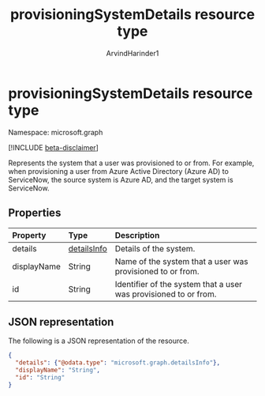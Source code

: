 ﻿---
title: "provisioningSystemDetails resource type"
description: "Represents the system that a user was provisioned to or from."
localization_priority: Normal
author: "ArvindHarinder1"
ms.prod: "microsoft-identity-platform"
doc_type: "resourcePageType"
---

# provisioningSystemDetails resource type

Namespace: microsoft.graph

[!INCLUDE [beta-disclaimer](../../includes/beta-disclaimer.md)]

Represents the system that a user was provisioned to or from. For example, when provisioning a user from Azure Active Directory (Azure AD) to ServiceNow, the source system is Azure AD, and the target system is ServiceNow.

## Properties

| Property    | Type                          | Description                                                      |
| :---------- | :---------------------------- | :--------------------------------------------------------------- |
| details     | [detailsInfo](detailsinfo.md) | Details of the system.                                           |
| displayName | String                        | Name of the system that a user was provisioned to or from.       |
| id          | String                        | Identifier of the system that a user was provisioned to or from. |

## JSON representation

The following is a JSON representation of the resource.

<!-- {
  "blockType": "resource",
  "optionalProperties": [

  ],
  "@odata.type": "microsoft.graph.provisioningSystemDetails",
  "baseType": null
}-->

```json
{
  "details": {"@odata.type": "microsoft.graph.detailsInfo"},
  "displayName": "String",
  "id": "String"
}
```

<!-- uuid: 16cd6b66-4b1a-43a1-adaf-3a886856ed98
2019-02-04 14:57:30 UTC -->

<!-- {
  "type": "#page.annotation",
  "description": "provisioningSystemDetails resource",
  "keywords": "",
  "section": "documentation",
  "tocPath": ""
}-->

